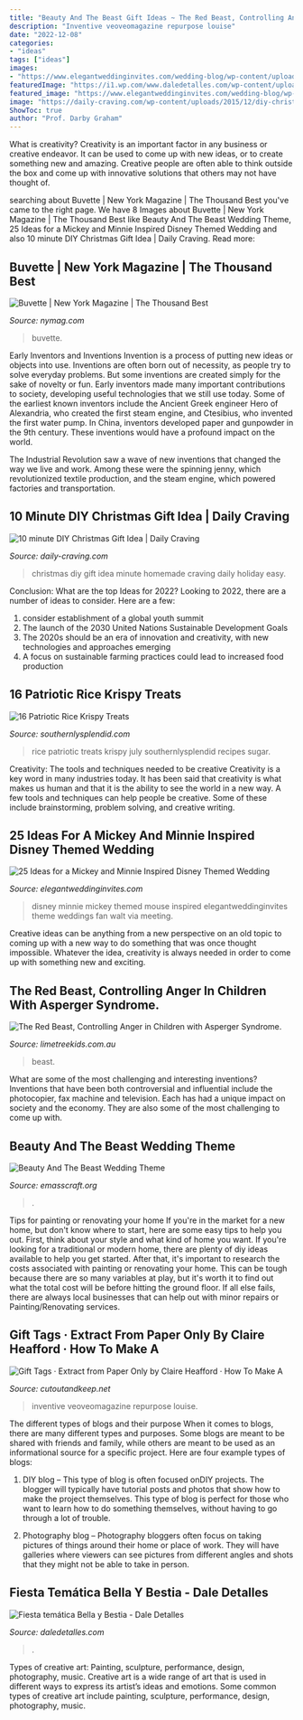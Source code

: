 ```yaml
---
title: "Beauty And The Beast Gift Ideas ~ The Red Beast, Controlling Anger In Children With Asperger Syndrome."
description: "Inventive veoveomagazine repurpose louise"
date: "2022-12-08"
categories:
- "ideas"
tags: ["ideas"]
images:
- "https://www.elegantweddinginvites.com/wedding-blog/wp-content/uploads/2016/06/fan-disney-wedding-photos.jpg"
featuredImage: "https://i1.wp.com/www.daledetalles.com/wp-content/uploads/2016/01/13.jpg"
featured_image: "https://www.elegantweddinginvites.com/wedding-blog/wp-content/uploads/2016/06/fan-disney-wedding-photos.jpg"
image: "https://daily-craving.com/wp-content/uploads/2015/12/diy-christmas-gift-idea_3.jpg"
ShowToc: true
author: "Prof. Darby Graham"
---
```



What is creativity?
Creativity is an important factor in any business or creative endeavor. It can be used to come up with new ideas, or to create something new and amazing. Creative people are often able to think outside the box and come up with innovative solutions that others may not have thought of.

	

		
searching about Buvette | New York Magazine | The Thousand Best you've came to the right page. We have 8 Images about Buvette | New York Magazine | The Thousand Best like Beauty And The Beast Wedding Theme, 25 Ideas for a Mickey and Minnie Inspired Disney Themed Wedding and also 10 minute DIY Christmas Gift Idea | Daily Craving. Read more:
		
    
## Buvette | New York Magazine | The Thousand Best

<img loading=lazy src="https://pyxis.nymag.com/v1/imgs/0b8/34b/3cccc380af6d14d6d1ea82a27aff1401a6-buvette-01.1x.rsocial.w1200.jpg" onerror="this.onerror=null;this.src='https://tse4.mm.bing.net/th?id=OIP.JeZ0vjvEE1ZMBU-xCql3_gHaD4&amp;pid=15.1';" alt="Buvette | New York Magazine | The Thousand Best">

_Source: nymag.com_

>buvette. 

	

Early Inventors and Inventions
Invention is a process of putting new ideas or objects into use. Inventions are often born out of necessity, as people try to solve everyday problems. But some inventions are created simply for the sake of novelty or fun. Early inventors made many important contributions to society, developing useful technologies that we still use today.
Some of the earliest known inventors include the Ancient Greek engineer Hero of Alexandria, who created the first steam engine, and Ctesibius, who invented the first water pump. In China, inventors developed paper and gunpowder in the 9th century. These inventions would have a profound impact on the world.

The Industrial Revolution saw a wave of new inventions that changed the way we live and work. Among these were the spinning jenny, which revolutionized textile production, and the steam engine, which powered factories and transportation.

    
## 10 Minute DIY Christmas Gift Idea | Daily Craving

<img loading=lazy src="https://daily-craving.com/wp-content/uploads/2015/12/diy-christmas-gift-idea_3.jpg" onerror="this.onerror=null;this.src='https://tse2.mm.bing.net/th?id=OIP.EvyfWtd8U3SqW5M8RHnsxQHaLH&amp;pid=15.1';" alt="10 minute DIY Christmas Gift Idea | Daily Craving">

_Source: daily-craving.com_

>christmas diy gift idea minute homemade craving daily holiday easy. 

	

Conclusion: What are the top Ideas for 2022?
Looking to 2022, there are a number of ideas to consider. Here are a few: 
1. consider establishment of a global youth summit 
2. The launch of the 2030 United Nations Sustainable Development Goals 
3. The 2020s should be an era of innovation and creativity, with new technologies and approaches emerging 
4. A focus on sustainable farming practices could lead to increased food production 

    
## 16 Patriotic Rice Krispy Treats

<img loading=lazy src="https://www.southernlysplendid.com/wp-content/uploads/2018/06/ricekrispies.jpg" onerror="this.onerror=null;this.src='https://tse2.mm.bing.net/th?id=OIP.6s2LQD3v-48Y89UR-lUr3QHaK7&amp;pid=15.1';" alt="16 Patriotic Rice Krispy Treats">

_Source: southernlysplendid.com_

>rice patriotic treats krispy july southernlysplendid recipes sugar. 

	

Creativity: The tools and techniques needed to be creative
Creativity is a key word in many industries today. It has been said that creativity is what makes us human and that it is the ability to see the world in a new way. A few tools and techniques can help people be creative. Some of these include brainstorming, problem solving, and creative writing.

    
## 25 Ideas For A Mickey And Minnie Inspired Disney Themed Wedding

<img loading=lazy src="https://www.elegantweddinginvites.com/wedding-blog/wp-content/uploads/2016/06/fan-disney-wedding-photos.jpg" onerror="this.onerror=null;this.src='https://tse1.mm.bing.net/th?id=OIP.badd9zOn0Xkvz7Yp1LvwsgHaLH&amp;pid=15.1';" alt="25 Ideas for a Mickey and Minnie Inspired Disney Themed Wedding">

_Source: elegantweddinginvites.com_

>disney minnie mickey themed mouse inspired elegantweddinginvites theme weddings fan walt via meeting. 

	

Creative ideas can be anything from a new perspective on an old topic to coming up with a new way to do something that was once thought impossible. Whatever the idea, creativity is always needed in order to come up with something new and exciting.

    
## The Red Beast, Controlling Anger In Children With Asperger Syndrome.

<img loading=lazy src="http://www.limetreekids.com.au/database/images/the-red-beast-extra-22088.jpg" onerror="this.onerror=null;this.src='https://tse3.mm.bing.net/th?id=OIP.pmaGbQwayM58IrP2jqIolgHaFX&amp;pid=15.1';" alt="The Red Beast, Controlling Anger in Children with Asperger Syndrome.">

_Source: limetreekids.com.au_

>beast. 

	

What are some of the most challenging and interesting inventions?
Inventions that have been both controversial and influential include the photocopier, fax machine and television. Each has had a unique impact on society and the economy. They are also some of the most challenging to come up with.

    
## Beauty And The Beast Wedding Theme

<img loading=lazy src="https://www.emasscraft.org/wp-content/uploads/2018/03/beauty_and_the_beast_wedding_theme_ideas_beauty_and_the_beast_6.jpg" onerror="this.onerror=null;this.src='https://tse2.mm.bing.net/th?id=OIP.qP7P3CMgUhWDN4Jus3X6PwHaJ5&amp;pid=15.1';" alt="Beauty And The Beast Wedding Theme">

_Source: emasscraft.org_

>. 

	

Tips for painting or renovating your home
If you're in the market for a new home, but don't know where to start, here are some easy tips to help you out. First, think about your style and what kind of home you want. If you're looking for a traditional or modern home, there are plenty of diy ideas available to help you get started.
After that, it's important to research the costs associated with painting or renovating your home. This can be tough because there are so many variables at play, but it's worth it to find out what the total cost will be before hitting the ground floor. If all else fails, there are always local businesses that can help out with minor repairs or Painting/Renovating services.

    
## Gift Tags · Extract From Paper Only By Claire Heafford · How To Make A

<img loading=lazy src="https://images.coplusk.net/project_images/183256/image/full_106735_2F2015-01-12-113915-Gift%2BTags.jpg" onerror="this.onerror=null;this.src='https://tse3.mm.bing.net/th?id=OIP.BT_pgwgCKKEByn2xPCNllwHaKF&amp;pid=15.1';" alt="Gift Tags · Extract from Paper Only by Claire Heafford · How To Make A">

_Source: cutoutandkeep.net_

>inventive veoveomagazine repurpose louise. 

	

The different types of blogs and their purpose
When it comes to blogs, there are many different types and purposes. Some blogs are meant to be shared with friends and family, while others are meant to be used as an informational source for a specific project. Here are four example types of blogs: 
1. DIY blog – This type of blog is often focused onDIY projects. The blogger will typically have tutorial posts and photos that show how to make the project themselves. This type of blog is perfect for those who want to learn how to do something themselves, without having to go through a lot of trouble. 

2. Photography blog – Photography bloggers often focus on taking pictures of things around their home or place of work. They will have galleries where viewers can see pictures from different angles and shots that they might not be able to take in person.

    
## Fiesta Temática Bella Y Bestia - Dale Detalles

<img loading=lazy src="https://i1.wp.com/www.daledetalles.com/wp-content/uploads/2016/01/13.jpg" onerror="this.onerror=null;this.src='https://tse1.mm.bing.net/th?id=OIP.F-FsbJJ9VrEUXLxWlzUYwwHaJ4&amp;pid=15.1';" alt="Fiesta temática Bella y Bestia - Dale Detalles">

_Source: daledetalles.com_

>. 

	

Types of creative art: Painting, sculpture, performance, design, photography, music.
Creative art is a wide range of art that is used in different ways to express its artist’s ideas and emotions. Some common types of creative art include painting, sculpture, performance, design, photography, music.

